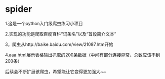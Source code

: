 # spider

1.这是一个python入门级爬虫练习小项目


2.实现的功能是爬取百度百科“词条名”以及“首段简介文本”


3，爬虫从http://baike.baidu.com/view/21087.htm开始


4.aaa.html展示表格输出抓取的200条数据（中间有部分连接异常，总数应该不到200条）


后续会不断扩展该爬虫，希望能让它变得更加强大~~
